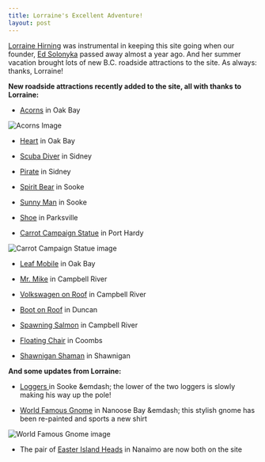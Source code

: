 ```yaml
---
title: Lorraine's Excellent Adventure!
layout: post
---
```


[Lorraine Hirning](mailto:hirning@shaw.ca) was instrumental in keeping this site going when our founder, [Ed Solonyka](http://blog.roadsideattractions.ca/2016/05/22/our-founder/) passed away almost a year ago. And her summer vacation brought lots of new B.C. roadside attractions to the site. As always: thanks, Lorraine!


**New roadside attractions recently added to the site, all with thanks to Lorraine:**

* [Acorns](http://roadsideattractions.ca/lcra1456.html) in Oak Bay

![Acorns Image](http://roadsideattractions.ca/lcra1456.jpg)

* [Heart](http://roadsideattractions.ca/lcra1457.html) in Oak Bay

* [Scuba Diver](http://roadsideattractions.ca/lcra1458.html) in Sidney

* [Pirate](http://roadsideattractions.ca/lcra1459.html) in Sidney

* [Spirit Bear](http://roadsideattractions.ca/lcra1460.html) in Sooke

* [Sunny Man](http://roadsideattractions.ca/lcra1461.html) in Sooke

* [Shoe](http://roadsideattractions.ca/lcra1462.html) in Parksville

* [Carrot Campaign Statue](http://roadsideattractions.ca/lcra1463.html) in Port Hardy

![Carrot Campaign Statue image](http://roadsideattractions.ca/lcra1463.jpg)

* [Leaf Mobile](http://roadsideattractions.ca/lcra1464.html) in Oak Bay

* [Mr. Mike](http://roadsideattractions.ca/lcra1465.html) in Campbell River

* [Volkswagen on Roof](http://roadsideattractions.ca/lcra1466.html) in Campbell River

* [Boot on Roof](http://roadsideattractions.ca/lcra1467.html) in Duncan

* [Spawning Salmon](http://roadsideattractions.ca/lcra1468.html) in Campbell River

* [Floating Chair](http://roadsideattractions.ca/lcra1469.html) in Coombs

* [Shawnigan Shaman](http://roadsideattractions.ca/lcra1470.html) in Shawnigan

**And some updates from Lorraine:**

* [Loggers ](http://roadsideattractions.ca/sooke.html)in Sooke &emdash; the lower of the two loggers is slowly making his way up the pole!

* [World Famous Gnome](http://roadsideattractions.ca/nanoosebay.html) in Nanoose Bay &emdash; this stylish gnome has been re-painted and sports a new shirt

![World Famous Gnome image](http://roadsideattractions.ca/nanoosebay2.jpg)

*  The pair of [Easter Island Heads](http://roadsideattractions.ca/nanaimo.html) in Nanaimo are now both on the site

